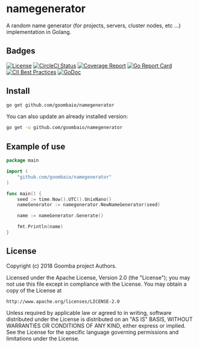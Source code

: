 # namegenerator

A random name generator (for projects, servers, cluster nodes, etc ...)
implementation in Golang.

## Badges

[![License][License-Image]][License-URL]
[![CircleCI Status][CircleCI-Image]][CircleCI-URL]
[![Coverage Report][Coverage-Image]][Coverage-URL]
[![Go Report Card][GoReportCard-Image]][GoReportCard-URL]
[![CII Best Practices][CII-Image]][CII-URL]
[![GoDoc][GoDoc-Image]][GoDoc-URL]

## Install

```bash
go get github.com/goombaio/namegenerator
```

You can also update an already installed version:

```bash
go get -u github.com/goombaio/namegenerator
```

## Example of use

```go
package main

import (
    "github.com/goombaio/namegenerator"
)

func main() {
    seed := time.Now().UTC().UnixNano()
    nameGenerator := namegenerator.NewNameGenerator(seed)

    name := nameGenerator.Generate()

    fmt.Println(name)
}
```

## License

Copyright (c) 2018 Goomba project Authors.

Licensed under the Apache License, Version 2.0 (the "License");
you may not use this file except in compliance with the License.
You may obtain a copy of the License at

    http://www.apache.org/licenses/LICENSE-2.0

Unless required by applicable law or agreed to in writing, software
distributed under the License is distributed on an "AS IS" BASIS,
WITHOUT WARRANTIES OR CONDITIONS OF ANY KIND, either express or implied.
See the License for the specific language governing permissions and
limitations under the License.

[License-Image]: https://img.shields.io/badge/License-Apache-blue.svg
[License-URL]: http://opensource.org/licenses/Apache
[CircleCI-Image]: https://circleci.com/gh/goombaio/namegenerator.svg?style=svg
[CircleCI-URL]: https://circleci.com/gh/goombaio/namegenerator
[Coverage-Image]: https://codecov.io/gh/goombaio/namegenerator/branch/master/graph/badge.svg
[Coverage-URL]: https://codecov.io/gh/goombaio/namegenerator
[GoReportCard-Image]: https://goreportcard.com/badge/github.com/goombaio/namegenerator
[GoReportCard-URL]: https://goreportcard.com/report/github.com/goombaio/namegenerator
[CII-Image]: https://bestpractices.coreinfrastructure.org/projects/2234/badge
[CII-URL]: https://bestpractices.coreinfrastructure.org/projects/2234
[GoDoc-Image]: https://godoc.org/github.com/goombaio/namegenerator?status.svg
[GoDoc-URL]: http://godoc.org/github.com/goombaio/namegenerator
